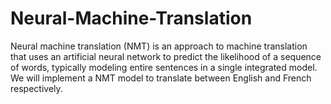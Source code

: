 # Neural-Machine-Translation
Neural machine translation (NMT) is an approach to machine translation that uses an artificial neural network to predict the likelihood of a sequence of words, typically modeling entire sentences in a single integrated model. We will implement a NMT model to translate between English and French respectively.
